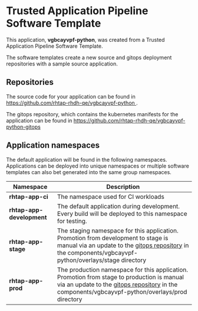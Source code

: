 # Trusted Application Pipeline Software Template

This application, **vgbcayvpf-python**, was created from a Trusted Application Pipeline Software Template.

The software templates create a new source and gitops deployment repositories with a sample source application. 

## Repositories

The source code for your application can be found in [https://github.com/rhtap-rhdh-qe/vgbcayvpf-python ](https://github.com/rhtap-rhdh-qe/vgbcayvpf-python ).
 
The gitops repository, which contains the kubernetes manifests for the application can be found in 
[https://github.com/rhtap-rhdh-qe/vgbcayvpf-python-gitops ](https://github.com/rhtap-rhdh-qe/vgbcayvpf-python-gitops ) 

## Application namespaces 

The default application will be found in the following namespaces. Applications can be deployed into unique namespaces or multiple software templates can also bet generated into the same group namespaces.  

|  Namespace   |  Description   |  
| -------- | -------- |
| **rhtap-app-ci** | The namespace used for CI workloads |
| **rhtap-app-development** | The default application during development. Every build will be deployed to this namespace for testing. |
| **rhtap-app-stage** | The staging namespace for this application. Promotion from development to stage is manual via an update to the [gitops repository](https://github.com/rhtap-rhdh-qe/vgbcayvpf-python-gitops ) in the components/vgbcayvpf-python/overlays/stage directory |
| **rhtap-app-prod** | The production namespace for this application. Promotion from stage to production is manual via an update to the [gitops repository](https://github.com/rhtap-rhdh-qe/vgbcayvpf-python-gitops ) in the components/vgbcayvpf-python/overlays/prod directory |